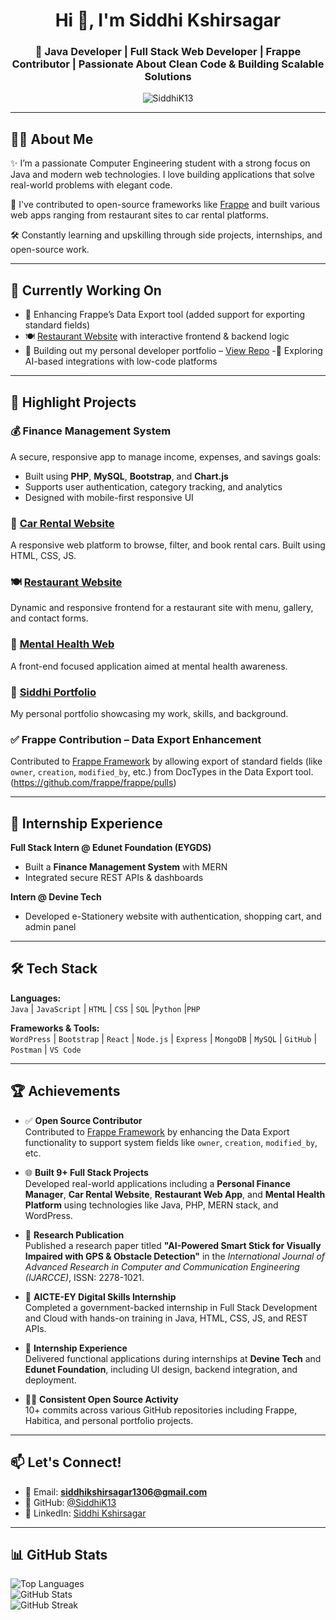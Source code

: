 <h1 align="center">Hi 👋, I'm Siddhi Kshirsagar</h1>
<h3 align="center">🚀 Java Developer | Full Stack Web Developer | Frappe Contributor | Passionate About Clean Code & Building Scalable Solutions</h3>

<p align="center">
  <img src="https://komarev.com/ghpvc/?username=SiddhiK13&label=Profile%20views&color=0e75b6&style=flat" alt="SiddhiK13" />
</p>

---

## 👩‍💻 About Me

✨ I’m a passionate Computer Engineering student with a strong focus on Java and modern web technologies. I love building applications that solve real-world problems with elegant code.

💼 I've contributed to open-source frameworks like [Frappe](https://github.com/frappe/frappe) and built various web apps ranging from restaurant sites to car rental platforms.

🛠️ Constantly learning and upskilling through side projects, internships, and open-source work.

---

## 🔭 Currently Working On

- 🧩 Enhancing Frappe’s Data Export tool (added support for exporting standard fields)
- 🍽️ [Restaurant Website](https://github.com/SiddhiK13/Restaurant) with interactive frontend & backend logic
- 💼 Building out my personal developer portfolio – [View Repo](https://github.com/SiddhiK13/Siddhi-Portfolio)
-🧠 Exploring AI-based integrations with low-code platforms
---

## 🌟 Highlight Projects

### 💰 Finance Management System  
A secure, responsive app to manage income, expenses, and savings goals:  
- Built using **PHP**, **MySQL**, **Bootstrap**, and **Chart.js**  
- Supports user authentication, category tracking, and analytics  
- Designed with mobile-first responsive UI 


### 🚗 [Car Rental Website](https://github.com/SiddhiK13/Car-Rental-Web)  
A responsive web platform to browse, filter, and book rental cars. Built using HTML, CSS, JS.


### 🍽️ [Restaurant Website](https://github.com/SiddhiK13/Restaurant)  
Dynamic and responsive frontend for a restaurant site with menu, gallery, and contact forms.


### 🧠 [Mental Health Web](https://github.com/SiddhiK13/Mental-Health-Web)  
A front-end focused application aimed at mental health awareness.


### 📄 [Siddhi Portfolio](https://github.com/SiddhiK13/Siddhi-Portfolio)  
My personal portfolio showcasing my work, skills, and background.

### ✅ Frappe Contribution – Data Export Enhancement  
Contributed to [Frappe Framework](https://github.com/SiddhiK13/frappe) by allowing export of standard fields (like `owner`, `creation`, `modified_by`, etc.) from DocTypes in the Data Export tool.  
(https://github.com/frappe/frappe/pulls)

---
## 💼 Internship Experience

**Full Stack Intern @ Edunet Foundation (EYGDS)**  
- Built a **Finance Management System** with MERN
- Integrated secure REST APIs & dashboards

**Intern @ Devine Tech**  
- Developed e-Stationery website with authentication, shopping cart, and admin panel

---

## 🛠️ Tech Stack

**Languages:**  
`Java` | `JavaScript` | `HTML` | `CSS` | `SQL` |`Python` |`PHP`

**Frameworks & Tools:**  
`WordPress` | `Bootstrap` | `React` | `Node.js` | `Express` | `MongoDB` | `MySQL` | `GitHub` | `Postman` | `VS Code`

---

## 🏆 Achievements

- ✅ **Open Source Contributor**  
  Contributed to [Frappe Framework](https://github.com/frappe/frappe) by enhancing the Data Export functionality to support system fields like `owner`, `creation`, `modified_by`, etc.

- 🌐 **Built 9+ Full Stack Projects**  
  Developed real-world applications including a **Personal Finance Manager**, **Car Rental Website**, **Restaurant Web App**, and **Mental Health Platform** using technologies like Java, PHP, MERN stack, and WordPress.

- 📝 **Research Publication**  
  Published a research paper titled **"AI-Powered Smart Stick for Visually Impaired with GPS & Obstacle Detection"** in the *International Journal of Advanced Research in Computer and Communication Engineering (IJARCCE)*, ISSN: 2278-1021.

- 🌟 **AICTE-EY Digital Skills Internship**  
  Completed a government-backed internship in Full Stack Development and Cloud with hands-on training in Java, HTML, CSS, JS, and REST APIs.

- 💼 **Internship Experience**  
  Delivered functional applications during internships at **Devine Tech** and **Edunet Foundation**, including UI design, backend integration, and deployment.

- 👩‍💻 **Consistent Open Source Activity**  
  10+ commits across various GitHub repositories including Frappe, Habitica, and personal portfolio projects.

---

## 📫 Let's Connect!

- 📧 Email: **siddhikshirsagar1306@gmail.com**
- 💼 GitHub: [@SiddhiK13](https://github.com/SiddhiK13)
- 🔗 LinkedIn: [Siddhi Kshirsagar](https://www.linkedin.com/in/siddhi-kshirsagar04)

---

## 📊 GitHub Stats

<p>
  <img src="https://github-readme-stats.vercel.app/api/top-langs?username=SiddhiK13&show_icons=true&locale=en&layout=compact" alt="Top Languages" />
  <br>
  <img src="https://github-readme-stats.vercel.app/api?username=SiddhiK13&show_icons=true&locale=en" alt="GitHub Stats" />
  <br>
  <img src="https://github-readme-streak-stats.herokuapp.com/?user=SiddhiK13" alt="GitHub Streak" />
</p>
